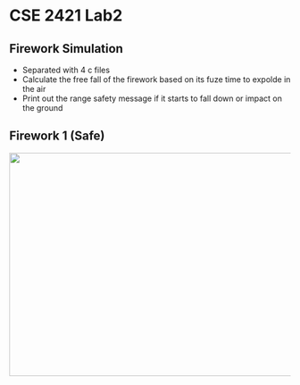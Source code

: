 # CSE 2421 Lab2
## Firework Simulation
- Separated with 4 c files
- Calculate the free fall of the firework based on its fuze time to expolde in the air
- Print out the range safety message if it starts to fall down or impact on the ground

## Firework 1 (Safe)
<p align="center">
<img src="https://user-images.githubusercontent.com/65969657/107123705-00424880-686d-11eb-9e97-95e72ccdd39c.gif" width="700" height="400">
</p>
